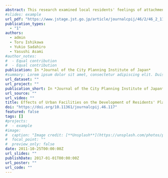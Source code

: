 ```yaml
---
abstract: This research examined local residents' feelings of attachment to urban facilities and to the city, through an on-site questionnaire survey. Three groups of residents were identified in terms of their levels of attachment to the city. One group had a relatively low attachment, and the other two groups had a higher attachment but differed in the degrees of sense of belonging and desire for permanence. Detailed analyses of the characteristics of these three groups showed that the feeling of attachment to the city was related to the feeling of attachment to urban facilities and the attributes of residents. These results suggest the possibility of enhancing residents' place attachment through the practice of urban planning, for example, providing ideas for the construction and maintenance of urban facilities.
#slides: example
url_pdf: "https://www.jstage.jst.go.jp/article/journalcpij/46/2/46_2_117/_pdf/-char/en"
publication_types:
  - "1"
authors:
  - admin
  - Toru Ishikawa
  - Yukio Sadahiro
  - Yasushi Asami
#author_notes:
#  - Equal contribution
#  - Equal contribution
publication: In *Journal of the City Planning Institute of Japan*
#summary: Lorem ipsum dolor sit amet, consectetur adipiscing elit. Duis posuere tellus ac convallis placerat. Proin tincidunt magna sed ex sollicitudin condimentum.
url_dataset: ""
url_project: ""
publication_short: In *Journal of the City Planning Institute of Japan*
url_source: ""
url_video: ""
title: Effects of Urban Facilities on the Development of Residents' Place Attachment
doi: "https://doi.org/10.11361/journalcpij.46.117"
featured: false
tags: []
#projects:
#  - example
#image:
#  caption: "Image credit: [**Unsplash**](https://unsplash.com/photos/pLCdAaMFLTE)"
#  focal_point: ""
#  preview_only: false
date: 2011-10-25T00:00:00Z
url_slides: ""
publishDate: 2017-01-01T00:00:00Z
url_poster: ""
url_code: ""
---
```

<!--
{{% callout note %}}
Click the *Cite* button above to demo the feature to enable visitors to import publication metadata into their reference management software.
{{% /callout %}}

{{% callout note %}}
Create your slides in Markdown - click the *Slides* button to check out the example.
{{% /callout %}}

Supplementary notes can be added here, including [code, math, and images](https://wowchemy.com/docs/writing-markdown-latex/).
--!>
